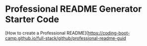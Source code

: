 # Professional README Generator Starter Code

[How to create a Professional README](https://coding-boot-camp.github.io/full-stack/github/professional-readme-guid
